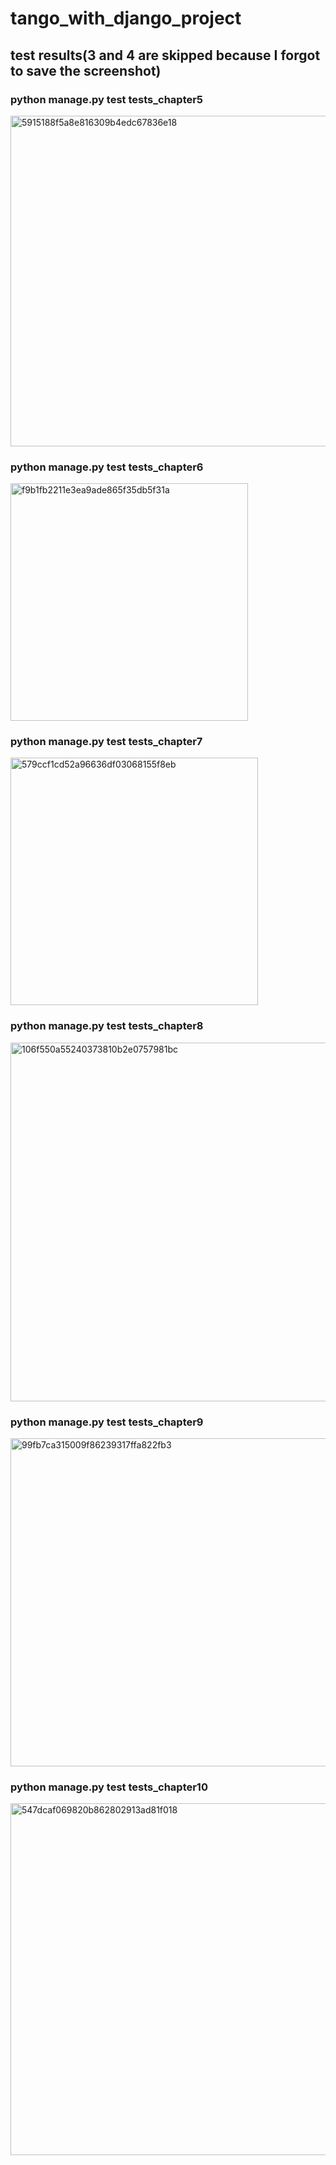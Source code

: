 # tango_with_django_project

## test results(3 and 4 are skipped because I forgot to save the screenshot)

### python manage.py test tests_chapter5

<img width="529" alt="5915188f5a8e816309b4edc67836e18" src="https://user-images.githubusercontent.com/72128522/127664651-cb931eb5-251a-40d4-b0cc-a767318ef8b7.png">



### python manage.py test tests_chapter6

<img width="380" alt="f9b1fb2211e3ea9ade865f35db5f31a" src="https://user-images.githubusercontent.com/72128522/127664732-be97b1a9-3f74-49e6-a5f3-89587b2293c0.png">



### python manage.py test tests_chapter7

<img width="396" alt="579ccf1cd52a96636df03068155f8eb" src="https://user-images.githubusercontent.com/72128522/127664761-0808daf1-1952-41ba-a9e5-3ed311e7fc11.png">


### python manage.py test tests_chapter8
<img width="574" alt="106f550a55240373810b2e0757981bc" src="https://user-images.githubusercontent.com/72128522/127664848-e0f53114-5f60-4524-bdd5-4f03a96aa84a.png">




### python manage.py test tests_chapter9

<img width="525" alt="99fb7ca315009f86239317ffa822fb3" src="https://user-images.githubusercontent.com/72128522/127664868-d2fa0fec-a94c-4030-878c-4ec5b7808fd5.png">






### python manage.py test tests_chapter10
<img width="563" alt="547dcaf069820b862802913ad81f018" src="https://user-images.githubusercontent.com/72128522/127664884-faedb6ad-fe87-49d4-9e99-4303d43fa8ad.png">
